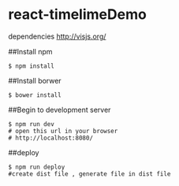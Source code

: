 # react-timelimeDemo
dependencies http://visjs.org/ 

##Install npm

``` text
$ npm install
```
##Install borwer

``` text
$ bower install
```
##Begin to development server

``` text
$ npm run dev
# open this url in your browser
# http://localhost:8080/
```
##deploy

``` text
$ npm run deploy
#create dist file , generate file in dist file
```
